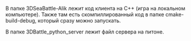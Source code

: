  В папке 3DSeaBattle-Alik лежит код клиента на С++ (игра на локальном компьютере).
 Также там есть скомпиллированный код в папке cmake-build-debug, который сразу можно запускать.
 
 В папке 3DBattle_python_server лежит файл сервера на питоне.
